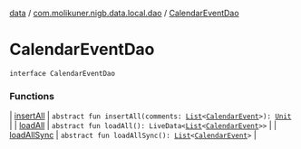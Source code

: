 [data](../../index.md) / [com.molikuner.nigb.data.local.dao](../index.md) / [CalendarEventDao](./index.md)

# CalendarEventDao

`interface CalendarEventDao`

### Functions

| [insertAll](insert-all.md) | `abstract fun insertAll(comments: `[`List`](https://kotlinlang.org/api/latest/jvm/stdlib/kotlin.collections/-list/index.html)`<`[`CalendarEvent`](../../com.molikuner.nigb.data.types/-calendar-event/index.md)`>): `[`Unit`](https://kotlinlang.org/api/latest/jvm/stdlib/kotlin/-unit/index.html) |
| [loadAll](load-all.md) | `abstract fun loadAll(): LiveData<`[`List`](https://kotlinlang.org/api/latest/jvm/stdlib/kotlin.collections/-list/index.html)`<`[`CalendarEvent`](../../com.molikuner.nigb.data.types/-calendar-event/index.md)`>>` |
| [loadAllSync](load-all-sync.md) | `abstract fun loadAllSync(): `[`List`](https://kotlinlang.org/api/latest/jvm/stdlib/kotlin.collections/-list/index.html)`<`[`CalendarEvent`](../../com.molikuner.nigb.data.types/-calendar-event/index.md)`>` |

